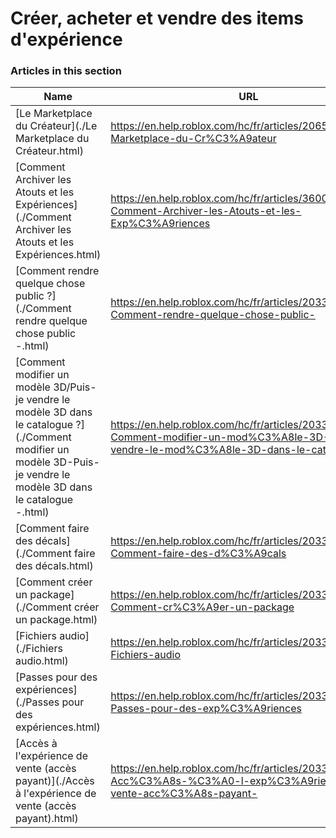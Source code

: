 # Créer, acheter et vendre des items d'expérience  
### Articles in this section
Name|URL
-|-
[Le Marketplace du Créateur](./Le Marketplace du Créateur.html) |https://en.help.roblox.com/hc/fr/articles/206580683-Le-Marketplace-du-Cr%C3%A9ateur
[Comment Archiver les Atouts et les Expériences](./Comment Archiver les Atouts et les Expériences.html) |https://en.help.roblox.com/hc/fr/articles/360031253052-Comment-Archiver-les-Atouts-et-les-Exp%C3%A9riences
[Comment rendre quelque chose public ?](./Comment rendre quelque chose public -.html) |https://en.help.roblox.com/hc/fr/articles/203313230-Comment-rendre-quelque-chose-public-
[Comment modifier un modèle 3D/Puis-je vendre le modèle 3D dans le catalogue ?](./Comment modifier un modèle 3D-Puis-je vendre le modèle 3D dans le catalogue -.html) |https://en.help.roblox.com/hc/fr/articles/203313250-Comment-modifier-un-mod%C3%A8le-3D-Puis-je-vendre-le-mod%C3%A8le-3D-dans-le-catalogue-
[Comment faire des décals](./Comment faire des décals.html) |https://en.help.roblox.com/hc/fr/articles/203313930-Comment-faire-des-d%C3%A9cals
[Comment créer un package](./Comment créer un package.html) |https://en.help.roblox.com/hc/fr/articles/203313910-Comment-cr%C3%A9er-un-package
[Fichiers audio](./Fichiers audio.html) |https://en.help.roblox.com/hc/fr/articles/203314070-Fichiers-audio
[Passes pour des expériences](./Passes pour des expériences.html) |https://en.help.roblox.com/hc/fr/articles/203314040-Passes-pour-des-exp%C3%A9riences
[Accès à l'expérience de vente (accès payant)](./Accès à l'expérience de vente (accès payant).html) |https://en.help.roblox.com/hc/fr/articles/203314090-Acc%C3%A8s-%C3%A0-l-exp%C3%A9rience-de-vente-acc%C3%A8s-payant-
